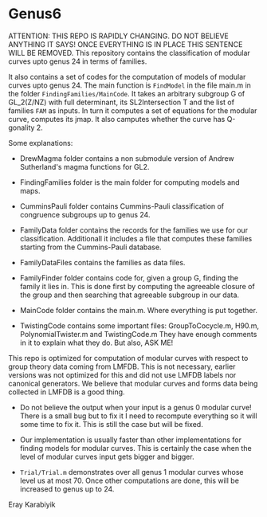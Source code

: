 # Genus6
ATTENTION: THIS REPO IS RAPIDLY CHANGING. DO NOT BELIEVE ANYTHING IT SAYS! ONCE EVERYTHING IS IN PLACE THIS SENTENCE WILL BE REMOVED.
This repository contains the classification of modular curves upto genus 24 in terms of families. 

It also contains a set of codes for the computation of models of modular curves upto genus 24. 
The main function is `FindModel` in the file main.m in the folder `FindingFamilies/MainCode`.
It takes an arbitrary subgroup G of GL_2(Z/NZ) with full determinant, its SL2Intersection T and the list of families `FAM` as inputs. In turn it computes a set of equations for the modular curve, computes its jmap. It also camputes whether the curve has Q-gonality 2.

Some explanations:
- DrewMagma folder contains a non submodule version of Andrew Sutherland's magma functions for GL2. 
- FindingFamilies folder is the main folder for computing models and maps. 
- CumminsPauli folder contains Cummins-Pauli classification of congruence subgroups up to genus 24. 
- FamilyData folder contains the records for the families we use for our classification. Additionall it includes a file that computes these families starting from the Cummins-Pauli database.
- FamilyDataFiles contains the families as data files.
- FamilyFinder folder contains code for, given a group G, finding the family it lies in. This is done first by computing the agreeable closure of the group and then searching that agreeable subgroup in our data.
- MainCode folder contains the main.m. Where everything is put together.

- TwistingCode contains some important files: GroupToCocycle.m, H90.m, PolynomialTwister.m and TwistingCode.m They have enough comments in it to explain what they do. But also, ASK ME!

This repo is optimized for computation of modular curves with respect to group theory data coming from LMFDB. This is not necessary, earlier versions was not optimized for this and did not use LMFDB labels nor canonical generators. We believe that modular curves and forms data being collected in LMFDB is a good thing.


- Do not believe the output when your input is a genus 0 modular curve! There is a small bug but to fix it I need to recompute everything so it will some time to fix it. This is still the case but will be fixed.

- Our implementation is usually faster than other implementations for finding models for modular curves. This is certainly the case when the level of modular curves input gets bigger and bigger.

- `Trial/Trial.m` demonstrates over all genus 1 modular curves whose level us at most 70. Once other computations are done, this will be increased to genus up to 24.

Eray Karabiyik